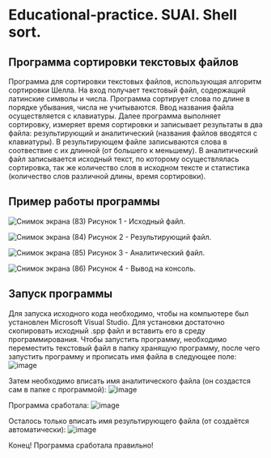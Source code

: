# Educational-practice. SUAI. Shell sort.
## Программа сортировки текстовых файлов
  
Программа для сортировки текстовых файлов, использующая алгоритм сортировки Шелла. На вход получает текстовый файл, содержащий латинские символы и числа. 
Программа сортирует слова по длине в порядке убывания, числа не учитываются. Ввод названия файла осуществляется с клавиатуры. 
Далее программа выполняет сортировку, измеряет время сортировки и записывает результаты в два файла: результирующий и аналитический (названия файлов вводятся с клавиатуры). 
В результирующем файле записываются слова в соотвествие с их длинной (от большего к меньшему). В аналитический файл записывается исходный текст, по которому осуществлялась 
сортировка, так же количество слов в исходном тексте и статистика (количество слов различной длины, время сортировки).
## Пример работы программы

![Снимок экрана (83)](https://user-images.githubusercontent.com/106623022/171493558-5c8ed218-12aa-41e5-8603-4c58e4a6d8dd.png)
Рисунок 1 - Исходный файл.


![Снимок экрана (84)](https://user-images.githubusercontent.com/106623022/171493778-87e4914f-0717-4be5-8021-0838db1fda82.png)
Рисунок 2 - Результирующий файл.


![Снимок экрана (85)](https://user-images.githubusercontent.com/106623022/171493797-2c7e5a68-c629-4a28-9557-4f3ddd316946.png)
Рисунок 3 - Аналитический файл.


![Снимок экрана (86)](https://user-images.githubusercontent.com/106623022/171493856-96b3716d-6cca-4864-902e-765477c52a51.png)
Рисунок 4 - Вывод на консоль.

## Запуск программы

Для запуска исходного кода необходимо, чтобы на компьютере был установлен Microsoft Visual Studio.
Для установки достаточно скопировать исходный .spp файл и вставить его в среду программирования.
Чтобы запустить программу, необходимо переместить текстовый файл в папку хранящую программу, после чего запустить программу и прописать имя файла в следующее поле: 
![image](https://user-images.githubusercontent.com/106623022/171495089-cf5be417-aaec-40a6-84be-3f8fa794ae47.png)

Затем необходимо вписать имя аналитического файла (он создастся сам в папке с программой):
![image](https://user-images.githubusercontent.com/106623022/171495550-0287c7f2-b7e9-4054-9a16-ef529b07a7ee.png)

Программа сработала:
![image](https://user-images.githubusercontent.com/106623022/171496022-961bd99c-cc18-414b-b6d2-b6e7334729ed.png)

Осталось только вписать имя результирующего файла (от создаётся автоматически):
![image](https://user-images.githubusercontent.com/106623022/171495721-65cf884c-d031-4839-9cf1-a6eed2491a92.png)

Конец! Программа сработала правильно!
